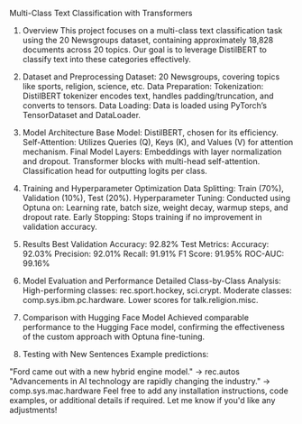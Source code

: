 Multi-Class Text Classification with Transformers
1. Overview
This project focuses on a multi-class text classification task using the 20 Newsgroups dataset, containing approximately 18,828 documents across 20 topics. Our goal is to leverage DistilBERT to classify text into these categories effectively.

2. Dataset and Preprocessing
Dataset: 20 Newsgroups, covering topics like sports, religion, science, etc.
Data Preparation:
Tokenization: DistilBERT tokenizer encodes text, handles padding/truncation, and converts to tensors.
Data Loading: Data is loaded using PyTorch’s TensorDataset and DataLoader.
3. Model Architecture
Base Model: DistilBERT, chosen for its efficiency.
Self-Attention: Utilizes Queries (Q), Keys (K), and Values (V) for attention mechanism.
Final Model Layers:
Embeddings with layer normalization and dropout.
Transformer blocks with multi-head self-attention.
Classification head for outputting logits per class.
4. Training and Hyperparameter Optimization
Data Splitting: Train (70%), Validation (10%), Test (20%).
Hyperparameter Tuning: Conducted using Optuna on:
Learning rate, batch size, weight decay, warmup steps, and dropout rate.
Early Stopping: Stops training if no improvement in validation accuracy.
5. Results
Best Validation Accuracy: 92.82%
Test Metrics:
Accuracy: 92.03%
Precision: 92.01%
Recall: 91.91%
F1 Score: 91.95%
ROC-AUC: 99.16%
6. Model Evaluation and Performance
Detailed Class-by-Class Analysis:
High-performing classes: rec.sport.hockey, sci.crypt.
Moderate classes: comp.sys.ibm.pc.hardware.
Lower scores for talk.religion.misc.
7. Comparison with Hugging Face Model
Achieved comparable performance to the Hugging Face model, confirming the effectiveness of the custom approach with Optuna fine-tuning.

8. Testing with New Sentences
Example predictions:

"Ford came out with a new hybrid engine model." → rec.autos
"Advancements in AI technology are rapidly changing the industry." → comp.sys.mac.hardware
Feel free to add any installation instructions, code examples, or additional details if required. Let me know if you'd like any adjustments!






